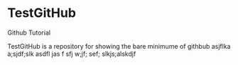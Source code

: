 # TestGitHub
Github Tutorial

TestGitHub is a repository for showing the bare minimume of githbub asjflka
a;sjdf;slk
asdfl jas
f sfj w;jf; 
sef; slkjs;alskdjf
